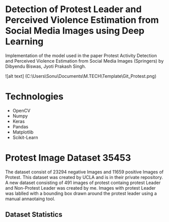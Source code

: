 # Detection of Protest Leader and Perceived Violence Estimation from Social Media Images using Deep Learning
Implementation of the model used in the paper Protest Activity Detection and Perceived Violence Estimation from Social Media Images
(Springers) by Dibyendu Biswas, Jyoti Prakash Singh.

![alt text] (C:\Users\Sonu\Documents\M.TECH\Template\Git_Protest.png)

# Technologies

* OpenCV 
* Numpy
* Keras
* Pandas
* Matplotlib
* Scikit-Learn

# Protest Image Dataset 35453
The dataset consist of 23294 negative Images and 11659 positive Images of Protest. This dataset was created by UCLA and is in their private repository. A new dataset consisting of 491 images of protest containg protest Leader and Non-Protest Leader was created by me. Images with protest Leader was lablled with a bounding box drawn around the protest leader using a manual annaotaing tool. 

## Dataset Statistics
